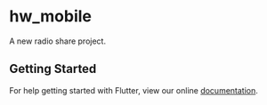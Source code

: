 # hw_mobile

A new radio share project.

## Getting Started

For help getting started with Flutter, view our online
[documentation](https://flutter.io/).
